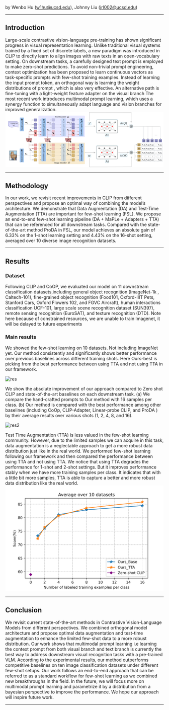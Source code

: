by Wenbo Hu (w1hu@ucsd.edu), Johnny Liu (jrl002@ucsd.edu)

---

## Introduction

Large-scale contrastive vision-language pre-training has shown significant progress in visual representation learning. Unlike traditional 
visual systems trained by a fixed set of discrete labels, a new paradigm was introduced in CLIP to directly learn to align 
images with raw texts in an open-vocabulary setting. On downstream tasks, a carefully designed text prompt is employed 
to make zero-shot predictions. To avoid non-trivial prompt engineering, context optimization has been proposed to learn 
continuous vectors as task-specific prompts with few-shot training examples. Instead of learning the input prompt token, 
an orthogonal way is learning the weight distributions of
prompt , which is also very effective. An alternative path is fine-tuning with a light-weight feature adapter 
on the visual branch The most recent work introduces multimodal prompt learning, which uses a synergy function
to simultaneously adapt language and vision branches for
improved generalization. 
![CLIP Architecture](assets/maple_adapter.png)

---

## Methodology 
In our work, we revisit recent improvements in CLIP from different perspectives and propose
an optimal way of combining the model’s architecture. We
demonstrate that Data Augmentation (DA) and Test-Time
Augmentation (TTA) are important for few-shot learning
(FSL). We propose an end-to-end few-shot learning pipeline
(DA + MaPLe + Adapters + TTA) that can be referenced for
all downstream tasks. Compared with the state-of-the-art
method ProDA in FSL, our model achieves an absolute
gain of 6.33% on the 1-shot learning setting and 4.43% on
the 16-shot setting, averaged over 10 diverse image recognition datasets.


---

## Results
### Dataset
Following CLIP and CoOP, we evaluated our model on 11 downstream classification datasets,including general object recognition (ImageNet-1k ,
Caltech-101), fine-grained object recognition (Food101, Oxford-IIIT Pets, Stanford Cars,
Oxford Flowers 102, and FGVC Aircraft),
human interactions classification UCF-101, large scale
scene recognition dataset (SUN397), remote sensing
recognition (EuroSAT), and texture recognition
(DTD). Note here because of constrained resources,
we are unable to train Imagenet, it will be delayed to
future experiments

### Main results
We showed the few-shot learning on 10 datasets. Not including ImageNet yet. Our method consistently and significantly shows
better performance over previous baselines across different training shots. Here Ours-best is picking from the best performance between
using TTA and not using TTA in our framework.

![res](assets/alldata_vis.png)

We show the absolute improvement of our approach compared to Zero shot CLIP and
state-of-the-art baselines on each downstream task. (a) We compare the hand-crafted prompts to Our method with 16 samples per class. (b)
Our method is compared with the best performance among other baselines (including CoOp, CLIP-Adapter, Linear-probe CLIP,
and ProDA ) by their average results over various shots (1, 2, 4, 8, and 16).

![res2](assets/relative_difff.png)

Test Time Augmentation (TTA) is less valued in the few-shot learning community. However, due to the limited samples we can acquire in this task,
data augmentation is a neglectable approach to get a more
robust data distribution just like in the real world. We performed few-shot learning following our framework and then
compared the performance between using TTA and not using TTA. We notice that using TTA degrades the
performance for 1-shot and 2-shot settings. But it improves
performance stably when we have more training samples
per class. It indicates that with a little bit more samples,
TTA is able to capture a better and more robust data distribution like the real world. 
![res3](assets/tta_compare.png)

---
## Conclusion

We revisit current state-of-the-art methods
in Contrastive Vision-Language Models from different perspectives. We combined orthogonal model architecture and
propose optimal data augmentation and test-time augmentation to enhance the limited few-shot data to a more robust
distribution. Our work shows that multimodal prompt learning i.e learning the context prompt from both visual branch
and text branch is currently the best way to address downstream visual recognition tasks with a pre-trained VLM.
According to the experimental results, our method outperforms competitive baselines on ten image classification
datasets under different few-shot setups. Our work follows
an end-to-end approach that can be referred to as a standard
workflow for few-shot learning as we combined new breakthroughs in the field. In the future, we will focus more on
multimodal prompt learning and parametrize it by a distribution from a bayesian perspective to improve the performance. We hope our approach will inspire future work.

---
